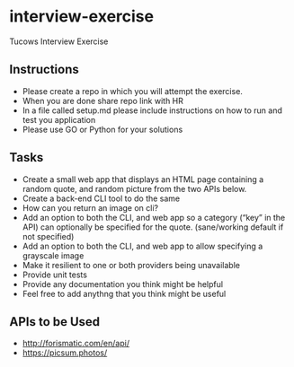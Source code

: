 # interview-exercise
Tucows Interview Exercise

## Instructions

- Please create a repo in which you will attempt the exercise.
- When you are done share repo link with HR
- In a file called setup.md please include instructions on how to run and test you application
- Please use GO or Python for your solutions

## Tasks

- Create a small web app that displays an HTML page containing a random quote, and random picture from the two APIs below.
- Create a back-end CLI tool to do the same
- How can you return an image on cli?
- Add an option to both the CLI, and web app so a category (“key” in the API) can optionally be specified for the quote.  (sane/working default if not specified)
- Add an option to both the CLI, and web app to allow specifying a grayscale image
- Make it resilient to one or both providers being unavailable
- Provide unit tests
- Provide any documentation you think might be helpful
- Feel free to add anythng that you think might be useful


## APIs to be Used
- http://forismatic.com/en/api/
- https://picsum.photos/
